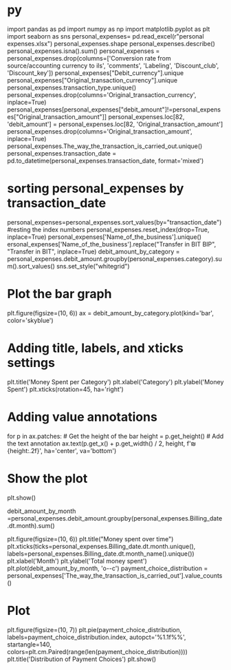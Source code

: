 # py
import pandas as pd
import numpy as np
import matplotlib.pyplot as plt
import seaborn as sns
personal_expenses= pd.read_excel(r"personal expenses.xlsx")
personal_expenses.shape
personal_expenses.describe()
personal_expenses.isna().sum()
personal_expenses = personal_expenses.drop(columns=['Conversion rate from source/accounting currency to ils',
    'comments',
    'Labeling',
    'Discount_club',
    'Discount_key'])
    personal_expenses["Debit_currency"].unique
    personal_expenses["Original_transaction_currency"].unique
    personal_expenses.transaction_type.unique()
    personal_expenses.drop(columns='Original_transaction_currency', inplace=True)
    personal_expenses[personal_expenses["debit_amount"]!=personal_expenses["Original_transaction_amount"]]
    personal_expenses.loc[82, 'debit_amount'] = personal_expenses.loc[82, 'Original_transaction_amount']
    personal_expenses.drop(columns='Original_transaction_amount', inplace=True)
    personal_expenses.The_way_the_transaction_is_carried_out.unique()
    personal_expenses.transaction_date = pd.to_datetime(personal_expenses.transaction_date, format='mixed')
# sorting personal_expenses by transaction_date
personal_expenses=personal_expenses.sort_values(by="transaction_date")
#resting the index numbers
personal_expenses.reset_index(drop=True, inplace=True)
personal_expenses['Name_of_the_business'].unique()
ersonal_expenses['Name_of_the_business'].replace("Transfer in BIT BIP", "Transfer in BIT", inplace=True)
debit_amount_by_category = personal_expenses.debit_amount.groupby(personal_expenses.category).sum().sort_values()
sns.set_style("whitegrid")

# Plot the bar graph
plt.figure(figsize=(10, 6))
ax = debit_amount_by_category.plot(kind='bar', color='skyblue')

# Adding title, labels, and xticks settings
plt.title('Money Spent per Category')
plt.xlabel('Category')
plt.ylabel('Money Spent')
plt.xticks(rotation=45, ha='right')

# Adding value annotations
for p in ax.patches:
    # Get the height of the bar
    height = p.get_height()
    # Add the text annotation
    ax.text(p.get_x() + p.get_width() / 2, height, f'₪{height:.2f}', 
            ha='center', va='bottom')

# Show the plot
plt.show()


debit_amount_by_month =personal_expenses.debit_amount.groupby(personal_expenses.Billing_date.dt.month).sum()

plt.figure(figsize=(10, 6))
plt.title("Money spent over time")
plt.xticks(ticks=personal_expenses.Billing_date.dt.month.unique(), labels=personal_expenses.Billing_date.dt.month_name().unique())
plt.xlabel('Month')
plt.ylabel('Total money spent')
plt.plot(debit_amount_by_month, 'o--c')
payment_choice_distribution = personal_expenses['The_way_the_transaction_is_carried_out'].value_counts()

# Plot
plt.figure(figsize=(10, 7))
plt.pie(payment_choice_distribution, 
        labels=payment_choice_distribution.index, 
        autopct='%1.1f%%', 
        startangle=140, 
        colors=plt.cm.Paired(range(len(payment_choice_distribution))))
plt.title('Distribution of Payment Choices')
plt.show()
